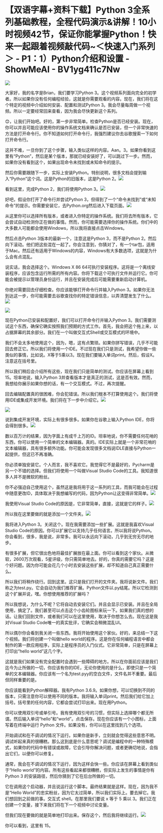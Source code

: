 # 【双语字幕+资料下载】Python 3全系列基础教程，全程代码演示&讲解！10小时视频42节，保证你能掌握Python！快来一起跟着视频敲代码~＜快速入门系列＞ - P1：1）Python介绍和设置 - ShowMeAI - BV1yg411c7Nw

![](img/9f6c197f4ec196be1569c0ee7dc94ea1_0.png)

大家好，我的名字是Brian，我们要学习Python 3。这个视频系列面向完全的初学者。所以如果你没有任何编程经验，这就是你需要观看的内容。现在，我们将在这个特定的视频中介绍如何安装、配置和测试Python 3。我会尽量每周做一个视频。所以一定要经常回来查看，因为我会尽快更新这个系列。

😊，让我们开始吧。好的，第一步非常简单。检查Python是否已经安装。现在，你可以并且可能应该使用你的操作系统文档来确认是否已安装，但一个非常快速的方法是打开命令行。你不知道如何打开命令行，我强烈建议你去谷歌搜索一下如何打开命令行。

这并不难，一旦你到了这个步骤，输入类似这样的内容。Aan。3。如果你看到这里有“Python”，然后是某个版本，那就已经安装好了，可以跳过下一步。然而，如果你没有看到这个，如果出现命令未找到或未知命令的提示。

然后你需要跟随下一步，实际上安装Python。特别说明，很多文档会提到输入“Python”这个词。这是Python的旧版本，这是Python 2。![](img/9f6c197f4ec196be1569c0ee7dc94ea1_2.png)

看到这里，完成Python 2，我们将使用Python 3。![](img/9f6c197f4ec196be1569c0ee7dc94ea1_4.png)

好吧，假设你打开了命令行并尝试Python 3，但得到了一个“命令未找到”或“未知命令”的提示。你需要安装它，去Python.org然后进入下载页面。![](img/9f6c197f4ec196be1569c0ee7dc94ea1_6.png)

从这里你可以选择所有版本，或者进入你特定的操作系统。我们将去所有版本，它会尝试自动检测你正在做的事情。然而，你可能需要选择你的操作系统。你们中的大多数人可能都会使用Windows，所以我将直接点击Windows。

然后点击Python 3版本的最新一个，注意这是Python 3，而不是Python 2。然后向下滚动。他们把这些混在一起了。你会注意到，你猜对了，有一个tar包，适用于Mac。然后还有适用于Windows的内容，Windows有大多数选项，这就是为什么会有点混乱。

说实话，我会选择这个。Windows X 86 64可执行安装程序。这将是一个离线安装程序，应该包含运行所需的所有内容。你将下载这个可执行文件并运行它。你可能会被提示以管理员身份运行，并且在安装完成后可能需要重新启动计算机。

你绝对需要回去仔细检查。你应该能够打开命令行并输入Python 3。如果你无法到达这一步，你可能需要去谷歌查找你的特定错误信息，以弄清楚发生了什么。![](img/9f6c197f4ec196be1569c0ee7dc94ea1_8.png)

![](img/9f6c197f4ec196be1569c0ee7dc94ea1_9.png)

现在Python已安装和配置好，我们可以打开命令行并输入Python 3。我们需要测试这个东西，确保它确实按照我们预期的方式工作。首先，我会把这个拖上来，以占据屏幕的其余部分。我们在一个叫做交互式Shell或交互模式的环境中。

我们不会太多地使用这个，因为，嗯，这有点繁琐。如果你拼写错误，几乎不可能回去修正它。所以我们将使用一个IDE。不过现在我们只是测试，我希望你做一些类似的事情，比如说。X等于5乘以3。现在我们要输入单词print。然后，假设X。注意这在括号里。

所以我们稍后会介绍所有这些，现在我们只是简单的测试。你应该在屏幕上看到15。坦率地说，输入Python 3并查看版本才是真正的测试，这是否有效。然而，我想给你展示如果你想的话，有一个交互模式。不过，再次提醒。

回去编辑配置真的很困难，你会犯错误。所以我们根本不打算使用这个。我们将使用IDE或集成开发环境。我们将在下一步中介绍它。![](img/9f6c197f4ec196be1569c0ee7dc94ea1_11.png)

![](img/9f6c197f4ec196be1569c0ee7dc94ea1_12.png)

说到集成开发环境，实际上有很多很多。如果你在谷歌上输入Python IDE，你将会得到很多。![](img/9f6c197f4ec196be1569c0ee7dc94ea1_14.png)

数以百万计的结果，因为字面上有成千上万的ID。坦率地说，你不需要任何花哨的东西，你可以使用一个简单的文本编辑器。真的。IDE实际上就是一个非常花哨的文本编辑器，具有很多额外功能。你可能会发现很多文档说IDLE直接与Python一起提供，但这已不再准确。

你必须单独安装它。个人而言，我不喜欢它。我觉得它不是最好的，Pycharm是另一个不错的选择。但我们将使用一个叫做Visual Studio Code的工具。我知道很多人并不是微软的粉丝。

你不必强迫自己使用这个，虽然这是我将用于这一系列的工具，而我可能会在过程中随意更改ID，具体取决于我想编写的代码，因为Python让这变得非常简单。![](img/9f6c197f4ec196be1569c0ee7dc94ea1_16.png)

我使用Visual Studio Code的原因是，它非常简单，直接，这就是它的样子。![](img/9f6c197f4ec196be1569c0ee7dc94ea1_18.png)

所以我在这里要做的就是添加一个文件夹。![](img/9f6c197f4ec196be1569c0ee7dc94ea1_20.png)

我将进入Python 3。关闭这个。现在我需要添加一些扩展。这就是我喜欢Visual Studio Code的原因。你可以扩展它以支持几乎任何语言。所以我将说Python。你会看到，很多，我是说，非常多。我可以永远向下滚动，几乎到无穷无尽的地步。

有很多扩展，但它很出色地将最佳扩展放在最上面。你可以看到这个家伙。从微软，2600万次观看，5星评级，你只需简单地去。好的，你真的需要它吗？这是个好问题。因为你可能会花几个小时去安装这些扩展，却不知道自己真正需要什么。

所以我们将稍作绕行。回到这里。这只是我们打开的文件夹。我将说新文件。我们称之为test.py。它会自动为我们推荐扩展。Python文件以.py结尾。所以它检测到这个扩展并说，嘿。你想使用推荐的扩展吗？

所以我想说，为什么不呢？它将自动去安装它们。并且会显示已安装。并且在全局使用，搞定了。我们甚至可以点击这个小齿轮图标来玩一下。如果我们真的想的话。让我们回到文件，或者我们可以在这里使用，取决于你想怎么去。现在这是我对Visual Studio Code唯一的真实批评，它确实会稍微混乱UI。

所以偶尔你会看到我关闭一些东西。我将开始使用这个家伙。好的，来总结一下这个视频。我们将创建一个叫做hello world的程序。这是你在任何编程语言中都会制作的第一款应用程序，实际上是程序员的入门仪式。它非常简单，只是在屏幕上打印出“hello world”这几个字。

这就是我们如果没有完全配置时会遇到一些障碍的地方。所以在你面前应该是我们迄今为止所做的一切，你应该有你的IDE，无论你使用的是什么，即使只是一个简单的文本编辑器。你应该有一个名为test.pyy的空白文件，文件名并不重要。最后但同样重要的是。

你应该能看到Python解释器。我有Python 3.6.9。如果你想，可以切换到不同的版本，只需注意你可以使用不同的版本。我将输入单词print。然后我们给它加上括号。括号里的任何内容，它都会尝试打印出来。现在用Python。

你可以使用双引号或单引号。我有使用双引号的习惯，但实际上选择哪个都无所谓。然后输入单词“hello”和“world”。点击保存。现在你应该有一个小图标，上面写着在终端中运行 Python 文件。如果没有，你可以在这里找到几个选项。

开始调试和在不调试的情况下运行。如果你是新手，立刻就会觉得这些意思不明。调试听起来真的很糟糕。那么这到底是什么意思呢？调试是编程中的一种特殊模式，如果你的代码中有错误或故障，它会引导你解决问题，或者更确切地说，会指出它们，以便你可以修复。

通常，我会在不调试的情况下运行，因为这样会快一些。你应该在屏幕上看到类似于“Hello world”的内容。所有这些看起来都很糟糕，但实际上发生的事情是你有 Python 3 的安装路径，然后你猜到了它在后台所做的一切。

它在调用这个启动器，并且说运行这个脚本。最终结果就是这样。现在，因为我不是“Hello World”的忠实粉丝，因为它太过简单，所以我们实际上。要去掉它。我们想回到之前做的事。交互式 shell。在那里我们要说 x 等于 5 乘以 3。我们正在创建一个变量，接下来我们将在下一个视频中讨论变量。

但我们现在要做的就是简单地打印出来。保存这个，然后我将继续运行。![](img/9f6c197f4ec196be1569c0ee7dc94ea1_22.png)

你可以看到，这里有 15。
